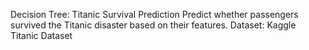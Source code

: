 Decision Tree: Titanic Survival Prediction
    Predict whether passengers survived the Titanic disaster based on their features.
    Dataset: Kaggle Titanic Dataset